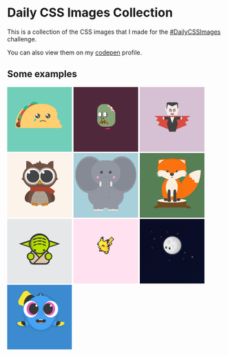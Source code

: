 # Daily CSS Images Collection

This is a collection of the CSS images that I made for the [#DailyCSSImages](http://dailycssimages.com) challenge.

You can also view them on my [codepen](https://codepen.io/vicbergquist/pens/public/) profile.

## Some examples

<img src="screenshots/D13_taco.png" alt="Day 13 - Sad Taco" width="150">
<img src="screenshots/D17_zombie.gif" alt="Day 17 - Zombie" width="150">
<img src="screenshots/D18_vampire.gif" alt="Day 18 - Vampire" width="150">
<img src="screenshots/D29_owl.png" alt="Day 29 - Owl" width="150">
<img src="screenshots/D2_elephant.png" alt="Day 2 - Elephant" width="150">
<img src="screenshots/D30_fox.png" alt="Day 30 - Fox" width="150">
<img src="screenshots/D37_yoda.png" alt="Day 37 - Yoda" width="150">
<img src="screenshots/D41_pikachu.png" alt="Day 41 - Pikachu" width="150">
<img src="screenshots/D45_moon.png" alt="Day 45 - Moon" width="150">
<img src="screenshots/D5_dory.png" alt="Day 2 - Baby Dory" width="150">